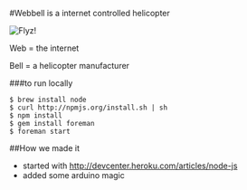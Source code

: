 #Webbell is a internet controlled helicopter

![Flyz!](/kylefritz/webbell/raw/master/webbell.jpeg)

Web = the internet

Bell = a helicopter manufacturer



###to run locally

    $ brew install node
    $ curl http://npmjs.org/install.sh | sh
    $ npm install
    $ gem install foreman
    $ foreman start

##How we made it

 * started with http://devcenter.heroku.com/articles/node-js
 * added some arduino magic
